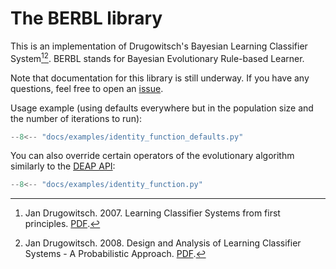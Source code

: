 # The BERBL library


This is an implementation of Drugowitsch's Bayesian Learning Classifier System[^1][^2].
BERBL stands for Bayesian Evolutionary Rule-based Learner.


[^1]: Jan Drugowitsch. 2007. Learning Classifier Systems from first principles.
    [PDF](https://drugowitschlab.hms.harvard.edu/files/drugowitschlab/files/thesis2007.pdf).
[^2]: Jan Drugowitsch. 2008. Design and Analysis of Learning Classifier Systems - A Probabilistic Approach.
    [PDF](https://drugowitschlab.hms.harvard.edu/files/drugowitschlab/files/lcsbook2008.pdf).
    
    
Note that documentation for this library is still underway. If you have any
questions, feel free to open an
[issue](https://github.com/berbl-dev/berbl/issues).


Usage example (using defaults everywhere but in the population size and the
number of iterations to run):

```Python
--8<-- "docs/examples/identity_function_defaults.py"
```


You can also override certain operators of the evolutionary algorithm similarly
to the [DEAP API](https://deap.readthedocs.io/en/master/tutorials/basic/part2.html#using-the-toolbox):

<!-- https://facelessuser.github.io/pymdown-extensions/extensions/snippets/#snippets-notation -->
```Python
--8<-- "docs/examples/identity_function.py"
```
